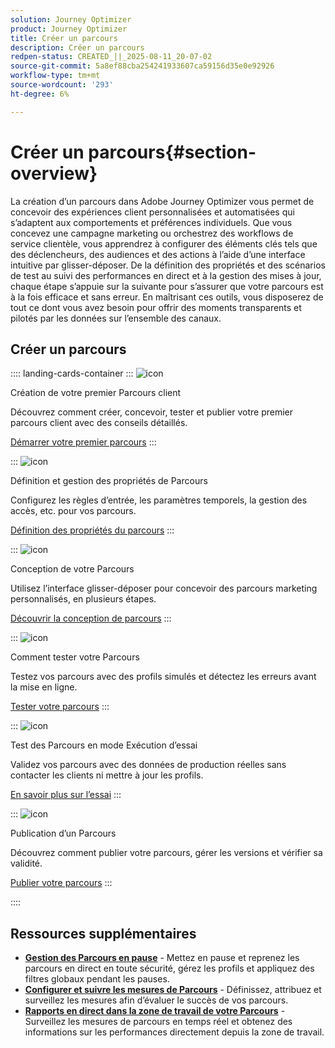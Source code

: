 ```yaml
---
solution: Journey Optimizer
product: Journey Optimizer
title: Créer un parcours
description: Créer un parcours
redpen-status: CREATED_||_2025-08-11_20-07-02
source-git-commit: 5a8ef88cba254241933607ca59156d35e0e92926
workflow-type: tm+mt
source-wordcount: '293'
ht-degree: 6%

---
```



# Créer un parcours{#section-overview}

La création d’un parcours dans Adobe Journey Optimizer vous permet de concevoir des expériences client personnalisées et automatisées qui s’adaptent aux comportements et préférences individuels. Que vous concevez une campagne marketing ou orchestrez des workflows de service clientèle, vous apprendrez à configurer des éléments clés tels que des déclencheurs, des audiences et des actions à l’aide d’une interface intuitive par glisser-déposer. De la définition des propriétés et des scénarios de test au suivi des performances en direct et à la gestion des mises à jour, chaque étape s’appuie sur la suivante pour s’assurer que votre parcours est à la fois efficace et sans erreur. En maîtrisant ces outils, vous disposerez de tout ce dont vous avez besoin pour offrir des moments transparents et pilotés par les données sur l’ensemble des canaux.

## Créer un parcours

:::: landing-cards-container
:::
![icon](https://cdn.experienceleague.adobe.com/icons/circle-play.svg)

Création de votre premier Parcours client

Découvrez comment créer, concevoir, tester et publier votre premier parcours client avec des conseils détaillés.

[Démarrer votre premier parcours](../using/building-journeys/journey-gs.md)
:::

:::
![icon](https://cdn.experienceleague.adobe.com/icons/gear.svg)

Définition et gestion des propriétés de Parcours

Configurez les règles d’entrée, les paramètres temporels, la gestion des accès, etc. pour vos parcours.

[Définition des propriétés du parcours](../using/building-journeys/journey-properties.md)
:::

:::
![icon](https://cdn.experienceleague.adobe.com/icons/puzzle-piece.svg)

Conception de votre Parcours

Utilisez l’interface glisser-déposer pour concevoir des parcours marketing personnalisés, en plusieurs étapes.

[Découvrir la conception de parcours](../using/building-journeys/using-the-journey-designer.md)
:::

:::
![icon](https://cdn.experienceleague.adobe.com/icons/list-check.svg)

Comment tester votre Parcours

Testez vos parcours avec des profils simulés et détectez les erreurs avant la mise en ligne.

[Tester votre parcours](../using/building-journeys/testing-the-journey.md)
:::

:::
![icon](https://cdn.experienceleague.adobe.com/icons/screwdriver-wrench.svg)

Test des Parcours en mode Exécution d’essai

Validez vos parcours avec des données de production réelles sans contacter les clients ni mettre à jour les profils.

[En savoir plus sur l’essai](../using/building-journeys/journey-dry-run.md)
:::

:::
![icon](https://cdn.experienceleague.adobe.com/icons/circle-play.svg)

Publication d’un Parcours

Découvrez comment publier votre parcours, gérer les versions et vérifier sa validité.

[Publier votre parcours](../using/building-journeys/publishing-the-journey.md)
:::

::::


## Ressources supplémentaires

- **[Gestion des Parcours en pause](../using/building-journeys/journey-pause.md)** - Mettez en pause et reprenez les parcours en direct en toute sécurité, gérez les profils et appliquez des filtres globaux pendant les pauses.
- **[Configurer et suivre les mesures de Parcours](../using/building-journeys/success-metrics.md)** - Définissez, attribuez et surveillez les mesures afin d’évaluer le succès de vos parcours.
- **[Rapports en direct dans la zone de travail de votre Parcours](../using/building-journeys/report-journey.md)** - Surveillez les mesures de parcours en temps réel et obtenez des informations sur les performances directement depuis la zone de travail.
